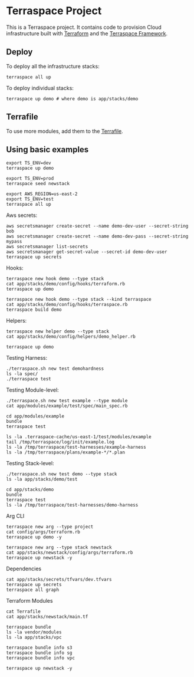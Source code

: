 # Terraspace Project

This is a Terraspace project. It contains code to provision Cloud infrastructure built with [Terraform](https://www.terraform.io/) and the [Terraspace Framework](https://terraspace.cloud/).

## Deploy

To deploy all the infrastructure stacks:

    terraspace all up

To deploy individual stacks:

    terraspace up demo # where demo is app/stacks/demo

## Terrafile

To use more modules, add them to the [Terrafile](https://terraspace.cloud/docs/terrafile/).

## Using basic examples
```
export TS_ENV=dev
terraspace up demo

export TS_ENV=prod
terraspace seed newstack

export AWS_REGION=us-east-2
export TS_ENV=test
terraspace all up
```

Aws secrets:
```
aws secretsmanager create-secret --name demo-dev-user --secret-string bob
aws secretsmanager create-secret --name demo-dev-pass --secret-string mypass
aws secretsmanager list-secrets
aws secretsmanager get-secret-value --secret-id demo-dev-user
terraspace up secrets
```

Hooks:
```
terraspace new hook demo --type stack
cat app/stacks/demo/config/hooks/terraform.rb
terraspace up demo

terraspace new hook demo --type stack --kind terraspace
cat app/stacks/demo/config/hooks/terraspace.rb
terraspace build demo
```

Helpers:
```
terraspace new helper demo --type stack
cat app/stacks/demo/config/helpers/demo_helper.rb

terraspace up demo
```

Testing Harness:
```
./terraspace.sh new test demohardness
ls -la spec/
./terraspace test
```

Testing Module-level:
```
./terraspace.sh new test example --type module
cat app/modules/example/test/spec/main_spec.rb

cd app/modules/example
bundle
terraspace test

ls -la .terraspace-cache/us-east-1/test/modules/example
tail /tmp/terraspace/log/init/example.log
ls -la /tmp/terraspace/test-harnesses/example-harness
ls -la /tmp/terraspace/plans/example-*/*.plan
```

Testing Stack-level:
```
./terraspace.sh new test demo --type stack
ls -la app/stacks/demo/test

cd app/stacks/demo
bundle
terraspace test
ls -la /tmp/terraspace/test-harnesses/demo-harness
```

Arg CLI
```
terraspace new arg --type project
cat config/args/terraform.rb
terraspace up demo -y

terraspace new arg --type stack newstack
cat app/stacks/newstack/config/args/terraform.rb
terraspace up newstack -y
```

Dependencies
```
cat app/stacks/secrets/tfvars/dev.tfvars
terraspace up secrets
terraspace all graph
```

Terraform Modules
```
cat Terrafile
cat app/stacks/newstack/main.tf

terraspace bundle
ls -la vendor/modules
ls -la app/stacks/vpc

terraspace bundle info s3
terraspace bundle info sg
terraspace bundle info vpc

terraspace up newstack -y
```
